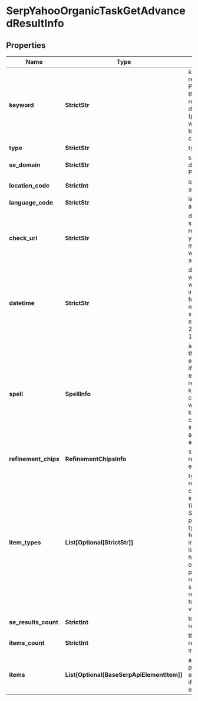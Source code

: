 # SerpYahooOrganicTaskGetAdvancedResultInfo


## Properties

| Name | Type | Description | Notes |
|------------ | ------------- | ------------- | -------------|
**keyword** | **StrictStr** | keyword received in a POST array<br>the keyword is returned with decoded %## (plus symbol ‘+’ will be decoded to a space character) |[optional]|
**type** | **StrictStr** | type of element |[optional]|
**se_domain** | **StrictStr** | search engine domain in a POST array |[optional]|
**location_code** | **StrictInt** | location code in a POST array |[optional]|
**language_code** | **StrictStr** | language code in a POST array |[optional]|
**check_url** | **StrictStr** | direct URL to search engine results<br>you can use it to make sure that we provided accurate results |[optional]|
**datetime** | **StrictStr** | date and time when the result was received<br>in the UTC format: “yyyy-mm-dd hh-mm-ss +00:00”<br>example:<br>2019-11-15 12:57:46 +00:00 |[optional]|
**spell** | **SpellInfo** | autocorrection of the search engine<br>if the search engine provided results for a keyword that was corrected, we will specify the keyword corrected by the search engine and the type of autocorrection |[optional]|
**refinement_chips** | **RefinementChipsInfo** | search refinement chips<br>equals null |[optional]|
**item_types** | **List[Optional[StrictStr]]** | types of search results in SERP<br>contains types of search results (items) found in SERP.<br>possible item types:<br>featured_snippet, images, local_pack, hotels_pack, organic, paid, people_also_ask, related_searches, shopping, recipes, top_stories, video |[optional]|
**se_results_count** | **StrictInt** | total number of results in SERP |[optional]|
**items_count** | **StrictInt** | the number of results returned in the items array |[optional]|
**items** | **List[Optional[BaseSerpApiElementItem]]** | additional items present in the element<br>if there are none, equals null |[optional]|